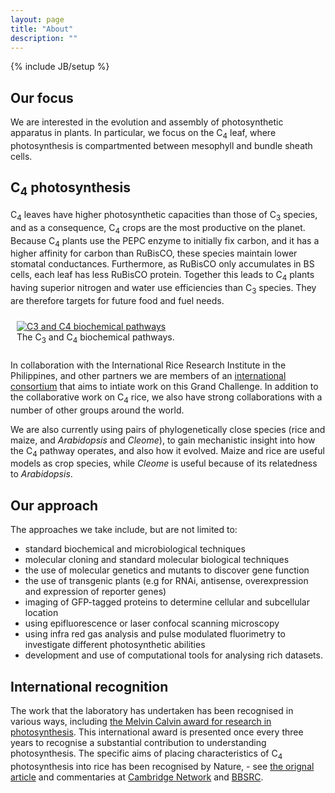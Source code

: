 ```yaml
---
layout: page
title: "About"
description: ""
---
```

{% include JB/setup %}

## Our focus

We are interested in the evolution and assembly of photosynthetic apparatus in plants. In particular, we focus on the C<sub>4</sub> leaf, where photosynthesis is compartmented between mesophyll and bundle sheath cells.

## C<sub>4</sub> photosynthesis

C<sub>4</sub> leaves have higher photosynthetic capacities than those of C<sub>3</sub> species, and as a consequence, C<sub>4</sub> crops are the most productive on the planet. Because C<sub>4</sub> plants use the PEPC enzyme to initially fix carbon, and it has a higher affinity for carbon than RuBisCO, these species maintain lower stomatal conductances. Furthermore, as RuBisCO only accumulates in BS cells, each leaf has less RuBisCO protein. Together this leads to C<sub>4</sub> plants having superior nitrogen and water use efficiencies than C<sub>3</sub> species. They are therefore targets for future food and fuel needs. 

<div class="picture" style="width: 600px; margin: 10px auto; padding: 10px;">
	<a title="The C3 and C4 biochemical pathways." class="fancybox" rel="group" href="{{%ASSET_PATH%}}../about/c3_c4.png">
		<img src="{{%ASSET_PATH%}}../about/c3_c4_halfsize.png" alt="C3 and C4 biochemical pathways" />
	</a>
	<br />
	The C<sub>3</sub> and C<sub>4</sub> biochemical pathways.
</div>

In collaboration with the International Rice Research Institute in the Philippines, and other partners we are members of an [international consortium](http://c4rice.irri.org/) that aims to intiate work on this Grand Challenge. In addition to the collaborative work on C<sub>4</sub> rice, we also have strong collaborations with a number of other groups around the world.

We are also currently using pairs of phylogenetically close species (rice and maize, and *Arabidopsis* and *Cleome*), to gain mechanistic insight into how the C<sub>4</sub> pathway operates, and also how it evolved. Maize and rice are useful models as crop species, while *Cleome* is useful because of its relatedness to *Arabidopsis*.

## Our approach

The approaches we take include, but are not limited to: 

- standard biochemical and microbiological techniques
- molecular cloning and standard molecular biological techniques
- the use of molecular genetics and mutants to discover gene function
- the use of transgenic plants (e.g for RNAi, antisense, overexpression and expression of reporter genes)
- imaging of GFP-tagged proteins to determine cellular and subcellular location
- using epifluorescence or laser confocal scanning microscopy
- using infra red gas analysis and pulse modulated fluorimetry to investigate different photosynthetic abilities
- development and use of computational tools for analysing rich datasets.

## International recognition

The work that the laboratory has undertaken has been recognised in various ways, including [the Melvin Calvin award for research in photosynthesis](http://www.photosynthesisresearch.org/Default.aspx?pageId=216518). This international award is presented once every three years to recognise a substantial contribution to understanding photosynthesis. The specific aims of placing characteristics of C<sub>4</sub> photosynthesis into rice has been recognised by Nature, - see [the orignal article](http://www.nature.com/news/2008/081203/full/456563a.html) and commentaries at [Cambridge Network](http://www.cambridgenetwork.co.uk/news/article/default.aspx?objid=54472) and [BBSRC](http://www.bbsrc.ac.uk/media/news/2008/081205_plant_scientists_change_world.html).